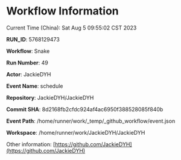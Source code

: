 # Workflow Information

Current Time (China): Sat Aug  5 09:55:02 CST 2023  

**RUN_ID**: 5768129473  

**Workflow**: Snake  

**Run Number**: 49  

**Actor**: JackieDYH  

**Event Name**: schedule  

**Repository**: JackieDYH/JackieDYH  

**Commit SHA**: 8d2168fb2cfdc924af4ac6950f388528085f840b  

**Event Path**: /home/runner/work/_temp/_github_workflow/event.json  

**Workspace**: /home/runner/work/JackieDYH/JackieDYH  

Other information: [https://github.com/JackieDYH](https://github.com/JackieDYH)
